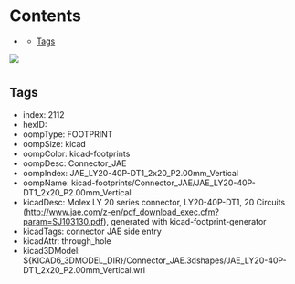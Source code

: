 



Contents
========

* [](#)
	* [Tags](#tags)
  
![][im]
# 

## Tags

- index: 2112
- hexID: 
- oompType: FOOTPRINT
- oompSize: kicad
- oompColor: kicad-footprints
- oompDesc: Connector_JAE
- oompIndex: JAE_LY20-40P-DT1_2x20_P2.00mm_Vertical
- oompName: kicad-footprints/Connector_JAE/JAE_LY20-40P-DT1_2x20_P2.00mm_Vertical
- kicadDesc: Molex LY 20 series connector, LY20-40P-DT1, 20 Circuits (http://www.jae.com/z-en/pdf_download_exec.cfm?param=SJ103130.pdf), generated with kicad-footprint-generator
- kicadTags: connector JAE  side entry
- kicadAttr: through_hole
- kicad3DModel: ${KICAD6_3DMODEL_DIR}/Connector_JAE.3dshapes/JAE_LY20-40P-DT1_2x20_P2.00mm_Vertical.wrl



[im]: image.png
